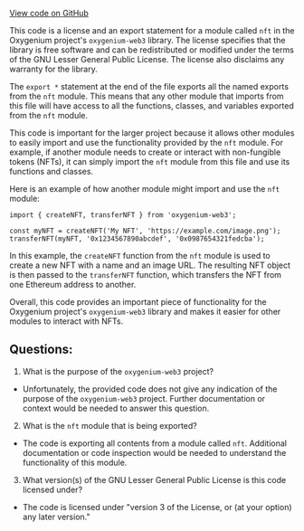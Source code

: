 [View code on GitHub](https://github.com/oxygenium/oxygenium-web3/packages/web3/src/token/index.ts)

This code is a license and an export statement for a module called `nft` in the Oxygenium project's `oxygenium-web3` library. The license specifies that the library is free software and can be redistributed or modified under the terms of the GNU Lesser General Public License. The license also disclaims any warranty for the library.

The `export *` statement at the end of the file exports all the named exports from the `nft` module. This means that any other module that imports from this file will have access to all the functions, classes, and variables exported from the `nft` module.

This code is important for the larger project because it allows other modules to easily import and use the functionality provided by the `nft` module. For example, if another module needs to create or interact with non-fungible tokens (NFTs), it can simply import the `nft` module from this file and use its functions and classes.

Here is an example of how another module might import and use the `nft` module:

```
import { createNFT, transferNFT } from 'oxygenium-web3';

const myNFT = createNFT('My NFT', 'https://example.com/image.png');
transferNFT(myNFT, '0x1234567890abcdef', '0x0987654321fedcba');
```

In this example, the `createNFT` function from the `nft` module is used to create a new NFT with a name and an image URL. The resulting NFT object is then passed to the `transferNFT` function, which transfers the NFT from one Ethereum address to another.

Overall, this code provides an important piece of functionality for the Oxygenium project's `oxygenium-web3` library and makes it easier for other modules to interact with NFTs.
## Questions: 
 1. What is the purpose of the `oxygenium-web3` project?
- Unfortunately, the provided code does not give any indication of the purpose of the `oxygenium-web3` project. Further documentation or context would be needed to answer this question.

2. What is the `nft` module that is being exported?
- The code is exporting all contents from a module called `nft`. Additional documentation or code inspection would be needed to understand the functionality of this module.

3. What version(s) of the GNU Lesser General Public License is this code licensed under?
- The code is licensed under "version 3 of the License, or (at your option) any later version."